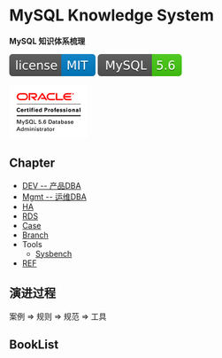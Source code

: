 # MySQL Knowledge System
**MySQL 知识体系梳理**

[![License](svg/license-MIT-blue.svg)](LICENSE)
[![MySQL](svg/MySQL-5.6-brightgreen.svg)](README.md)

![OCP](OCP/img/OCP_MySQL5.6DBAdmin_clr.gif)


## Chapter

- [DEV -- 产品DBA](DEV/Readme.md)
- [Mgmt -- 运维DBA](Mgmt/Readme.md)
- [HA](HA/Readme.md)
- [RDS](RDS/Readme.md)
- [Case](Case/Readme.md)
- [Branch](Branch/Readme.md)
- Tools
  - [Sysbench](tools/sysbench/Sysbench.md)
- [REF](Reference.md)

## 演进过程

案例 => 规则 => 规范 => 工具 

## BookList

